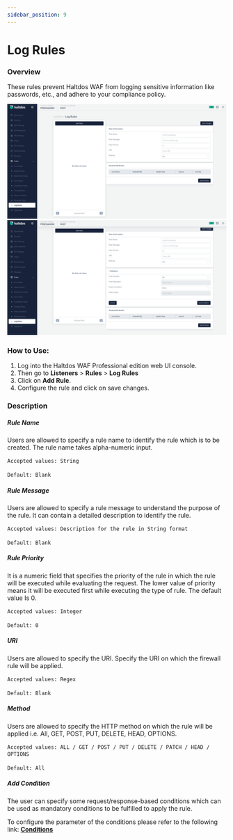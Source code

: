 ```yaml
---
sidebar_position: 9
---
```

# Log Rules
   
### Overview
   
These rules prevent Haltdos WAF from logging sensitive information like passwords, etc., and adhere to your compliance policy. 

![log_rules](/img/pro-waf/docs/log_rules1.png)
![log_rules](/img/pro-waf/docs/log_rules2.png)
   
### How to Use:
1. Log into the Haltdos WAF Professional edition web UI console.
2. Then go to **Listeners** > **Rules** > **Log Rules**
3. Click on **Add Rule**.
4. Configure the rule and click on save changes.
   
### Description

##### **Rule Name**
Users are allowed to specify a rule name to identify the rule which is to be created. The rule name takes alpha-numeric input.

    Accepted values: String

    Default: Blank  

##### **Rule Message**
Users are allowed to specify a rule message to understand the purpose of the rule. It can contain a detailed description to identify the rule.

    Accepted values: Description for the rule in String format

    Default: Blank  

##### **Rule Priority**
It is a numeric field that specifies the priority of the rule in which the rule will be executed while evaluating the request. The lower value of priority means it will be executed first while executing the type of rule. The default value Is 0. 

    Accepted values: Integer

    Default: 0  

##### **URI**
Users are allowed to specify the URI. Specify the URI on which the firewall rule will be applied.

    Accepted values: Regex

    Default: Blank  

##### **Method**
Users are allowed to specify the HTTP method on which the rule will be applied i.e. All, GET, POST, PUT, DELETE, HEAD, OPTIONS.

    Accepted values: ALL / GET / POST / PUT / DELETE / PATCH / HEAD / OPTIONS

    Default: All  


##### **Add Condition**

The user can specify some request/response-based conditions which can be used as mandatory conditions to be fulfilled to apply the rule.

To configure the parameter of the conditions please refer to the following link: [**Conditions**](/v7/professional/waf/rules/conditions)



